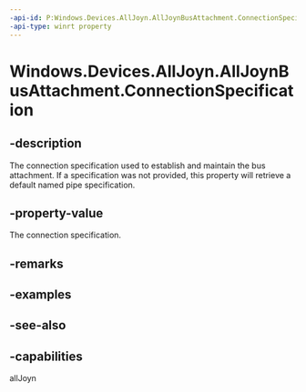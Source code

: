 ----api-id: P:Windows.Devices.AllJoyn.AllJoynBusAttachment.ConnectionSpecification
-api-type: winrt property
---<!-- Property syntaxpublic string ConnectionSpecification { get; }--># Windows.Devices.AllJoyn.AllJoynBusAttachment.ConnectionSpecification## -descriptionThe connection specification used to establish and maintain the bus attachment. If a specification was not provided, this property will retrieve a default named pipe specification.## -property-valueThe connection specification.## -remarks## -examples## -see-also## -capabilitiesallJoyn